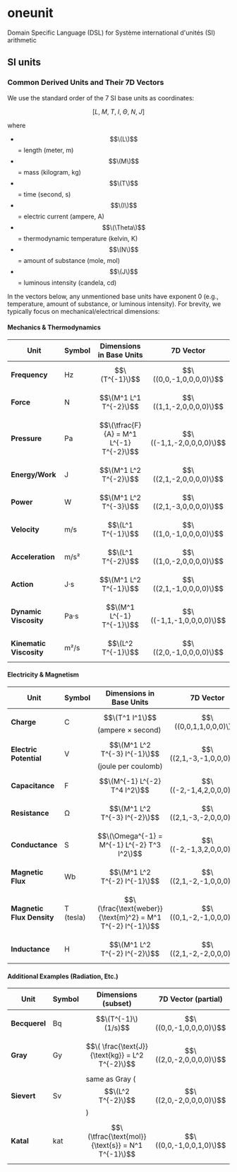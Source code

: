# oneunit
Domain Specific Language (DSL) for Système international d'unités (SI) arithmetic

## SI units

### Common Derived Units and Their 7D Vectors

We use the standard order of the 7 SI base units as coordinates:

```math

\bigl[L,\; M,\; T,\; I,\; \Theta,\; N,\; J\bigr]

```
where  
- $$\(L\)$$ = length (meter, m)  
- $$\(M\)$$ = mass (kilogram, kg)  
- $$\(T\)$$ = time (second, s)  
- $$\(I\)$$ = electric current (ampere, A)  
- $$\(\Theta\)$$ = thermodynamic temperature (kelvin, K)  
- $$\(N\)$$ = amount of substance (mole, mol)  
- $$\(J\)$$ = luminous intensity (candela, cd)  

In the vectors below, any unmentioned base units have exponent 0 (e.g., temperature, amount of substance, or luminous intensity). For brevity, we typically focus on mechanical/electrical dimensions:

#### Mechanics & Thermodynamics

| Unit             | Symbol | Dimensions in Base Units                     | 7D Vector         |
|------------------|--------|----------------------------------------------|-------------------|
| **Frequency**    | Hz     | $$\(T^{-1}\)$$                                   | $$\((0,0,-1,0,0,0,0)\)$$ |
| **Force**        | N      | $$\(M^1 L^1 T^{-2}\)$$                           | $$\((1,1,-2,0,0,0,0)\)$$ |
| **Pressure**     | Pa     | $$\(\tfrac{F}{A} = M^1 L^{-1} T^{-2}\)$$         | $$\((-1,1,-2,0,0,0,0)\)$$ |
| **Energy/Work**  | J      | $$\(M^1 L^2 T^{-2}\)$$                           | $$\((2,1,-2,0,0,0,0)\)$$ |
| **Power**        | W      | $$\(M^1 L^2 T^{-3}\)$$                           | $$\((2,1,-3,0,0,0,0)\)$$ |
| **Velocity**     | m/s    | $$\(L^1 T^{-1}\)$$                               | $$\((1,0,-1,0,0,0,0)\)$$ |
| **Acceleration** | m/s²   | $$\(L^1 T^{-2}\)$$                               | $$\((1,0,-2,0,0,0,0)\)$$ |
| **Action**       | J·s    | $$\(M^1 L^2 T^{-1}\)$$                           | $$\((2,1,-1,0,0,0,0)\)$$ |
| **Dynamic Viscosity** | Pa·s | $$\(M^1 L^{-1} T^{-1}\)$$                    | $$\((-1,1,-1,0,0,0,0)\)$$ |
| **Kinematic Viscosity** | m²/s | $$\(L^2 T^{-1}\)$$                         | $$\((2,0,-1,0,0,0,0)\)$$ |


#### Electricity & Magnetism

| Unit               | Symbol | Dimensions in Base Units                                    | 7D Vector          |
|--------------------|--------|-------------------------------------------------------------|--------------------|
| **Charge**         | C      | $$\(T^1 I^1\)$$ (ampere × second)                              | $$\((0,0,1,1,0,0,0)\)$$  |
| **Electric Potential** | V  | $$\(M^1 L^2 T^{-3} I^{-1}\)$$ (joule per coulomb)              | $$\((2,1,-3,-1,0,0,0)\)$$ |
| **Capacitance**    | F      | $$\(M^{-1} L^{-2} T^4 I^2\)$$                                   | $$\((-2,-1,4,2,0,0,0)\)$$  |
| **Resistance**     | Ω      | $$\(M^1 L^2 T^{-3} I^{-2}\)$$                                   | $$\((2,1,-3,-2,0,0,0)\)$$ |
| **Conductance**    | S      | $$\(\Omega^{-1} = M^{-1} L^{-2} T^3 I^2\)$$                     | $$\((-2,-1,3,2,0,0,0)\)$$  |
| **Magnetic Flux**  | Wb     | $$\(M^1 L^2 T^{-2} I^{-1}\)$$                                   | $$\((2,1,-2,-1,0,0,0)\)$$ |
| **Magnetic Flux Density** | T (tesla) | $$\(\frac{\text{weber}}{\text{m}^2} = M^1 T^{-2} I^{-1}\)$$ | $$\((0,1,-2,-1,0,0,0)\)$$ |
| **Inductance**     | H      | $$\(M^1 L^2 T^{-2} I^{-2}\)$$                                   | $$\((2,1,-2,-2,0,0,0)\)$$ |

#### Additional Examples (Radiation, Etc.)

| Unit             | Symbol | Dimensions (subset)                  | 7D Vector (partial)  |
|------------------|--------|--------------------------------------|-----------------------|
| **Becquerel**    | Bq     | $$\(T^{-1}\) (1/s)$$                     | $$\((0,0,-1,0,0,0,0)\)$$  |
| **Gray**         | Gy     | $$\( \frac{\text{J}}{\text{kg}} = L^2 T^{-2}\)$$ | $$\((2,0,-2,0,0,0,0)\)$$  |
| **Sievert**      | Sv     | same as Gray ($$\(L^2 T^{-2}\)$$)        | $$\((2,0,-2,0,0,0,0)\)$$  |
| **Katal**        | kat    | $$\(\tfrac{\text{mol}}{\text{s}} = N^1 T^{-1}\)$$ | $$\((0,0,-1,0,0,1,0)\)$$ |

